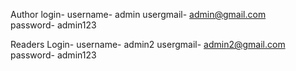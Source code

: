 
Author login- 
username- admin
usergmail- admin@gmail.com  
password- admin123

Readers Login- 
username- admin2
usergmail- admin2@gmail.com  
password- admin123
